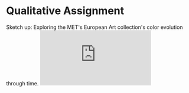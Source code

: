 # Qualitative Assignment

Sketch up:
Exploring the MET's European Art collection's color evolution through time.
![linear timeline](https://github.com/nourzein/Major-Studio1/blob/master/Qualitative_Assignment/timeline_liner.pdf)
